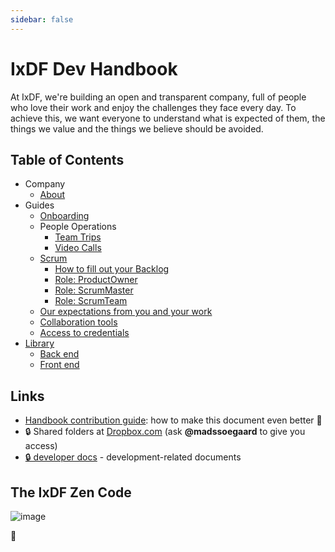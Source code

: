 ```yaml
---
sidebar: false
---
```


# IxDF Dev Handbook

At IxDF, we're building an open and transparent company, full of people who love their work and enjoy the challenges they face every day.
To achieve this, we want everyone to understand what is expected of them, the things we value and the things we believe should be avoided.

## Table of Contents

-   Company
    -   [About](/company/about.md)
-   Guides
    -   [Onboarding](/guides/onboarding/README.md)
    -   People Operations
        -   [Team Trips](/guides/people_operations/team-trips.md)
        -   [Video Calls](/guides/people_operations/video-calls.md)
    -   [Scrum](/guides/scrum/README.md)
        -   [How to fill out your Backlog](/guides/scrum/backlog.md)
        -   [Role: ProductOwner](/guides/scrum/productOwner.md)
        -   [Role: ScrumMaster](/guides/scrum/scrumMaster.md)
        -   [Role: ScrumTeam](/guides/scrum/scrumTeam.md)
    -   [Our expectations from you and your work](/guides/expectations.md)
    -   [Collaboration tools](/guides/collaboration-tools.md)
    -   [Access to credentials](/guides/credentials.md)
-   [Library](/development/README.md)
    -   [Back end](/development/back-end/README.md)
    -   [Front end](/development/front-end/README.md)

## Links

-   [Handbook contribution guide](CONTRIBUTING.md): how to make this document even better 🦄
-   🔒 Shared folders at [Dropbox.com](https://www.dropbox.com/share/) (ask **@madssoegaard** to give you access)
-   [🔒 developer docs](https://github.com/InteractionDesignFoundation/IxDF-web/blob/develop/docs/README.md) - development-related documents

## The IxDF Zen Code

![image](https://user-images.githubusercontent.com/13465519/45677743-8445e980-bb67-11e8-9243-9ae29dea255a.png)

🦄
